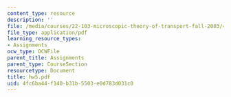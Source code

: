 ```yaml
---
content_type: resource
description: ''
file: /media/courses/22-103-microscopic-theory-of-transport-fall-2003/4fc6ba44f140b31b5503e0d783d031c0_hw5.pdf
file_type: application/pdf
learning_resource_types:
- Assignments
ocw_type: OCWFile
parent_title: Assignments
parent_type: CourseSection
resourcetype: Document
title: hw5.pdf
uid: 4fc6ba44-f140-b31b-5503-e0d783d031c0
---
```

